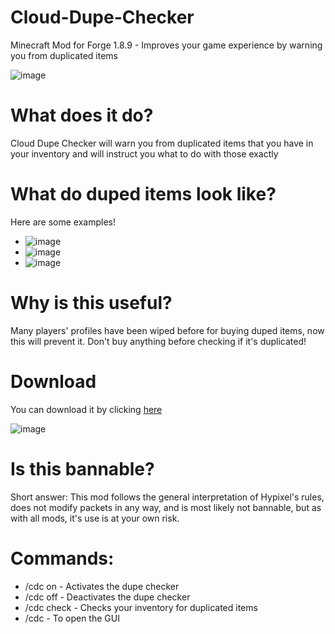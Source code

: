 # Cloud-Dupe-Checker
Minecraft Mod for Forge 1.8.9 - Improves your game experience by warning you from duplicated items

![image](https://user-images.githubusercontent.com/73617237/194680175-ed062f57-f552-495d-ada0-7c636404c4d5.png)

# What does it do?
Cloud Dupe Checker will warn you from duplicated items that you have in your inventory and will instruct you what to do with those exactly

# What do duped items look like?
Here are some examples!

- ![image](https://user-images.githubusercontent.com/73617237/194679799-88bd6174-e6c0-416c-a353-5e639ce7cbc5.png)
- ![image](https://user-images.githubusercontent.com/73617237/194679781-09202f8e-861d-4f30-ab41-341893079df8.png)
- ![image](https://user-images.githubusercontent.com/73617237/194679786-b7f96903-7804-4bd9-8d5b-e51c9bb6d051.png)

# Why is this useful?
Many players' profiles have been wiped before for buying duped items, now this will prevent it. Don't buy anything before checking if it's duplicated!

# Download
You can download it by clicking [here](https://github.com/HeroicMidas/Cloud-Dupe-Checker/blob/main/CDC-V2.1.7.jar)

![image](https://camo.githubusercontent.com/3f57e07ae8ce5c36437e5f0bc35f7d03a16d145cc72d7ebd958966373c6003a7/68747470733a2f2f696d672e736869656c64732e696f2f6769746875622f646f776e6c6f6164732f4478787878592f486570686165737475732f746f74616c3f7374796c653d666f722d7468652d6261646765)

# Is this bannable?
Short answer: This mod follows the general interpretation of Hypixel's rules, does not modify packets in any way, and is most likely not bannable, but as with all mods, it's use is at your own risk.

# Commands:

- /cdc on - Activates the dupe checker
- /cdc off - Deactivates the dupe checker
- /cdc check - Checks your inventory for duplicated items
- /cdc - To open the GUI
